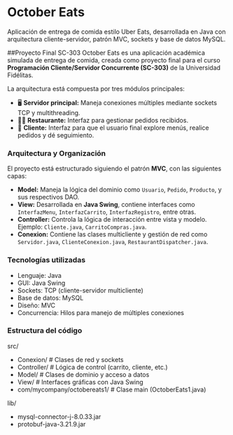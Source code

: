 # October Eats
Aplicación de entrega de comida estilo Uber Eats, desarrollada en Java con arquitectura cliente-servidor, patrón MVC, sockets y base de datos MySQL.

##Proyecto Final SC-303
October Eats es una aplicación académica simulada de entrega de comida, creada como proyecto final para el curso **Programación Cliente/Servidor Concurrente (SC-303)** de la Universidad Fidélitas.

La arquitectura está compuesta por tres módulos principales:

- 🖥️ **Servidor principal:** Maneja conexiones múltiples mediante sockets TCP y multithreading.
- 🧑‍🍳 **Restaurante:** Interfaz para gestionar pedidos recibidos.
- 👤 **Cliente:** Interfaz para que el usuario final explore menús, realice pedidos y dé seguimiento.

###  Arquitectura y Organización
El proyecto está estructurado siguiendo el patrón **MVC**, con las siguientes capas:

- **Model:** Maneja la lógica del dominio como `Usuario`, `Pedido`, `Producto`, y sus respectivos DAO.
- **View:** Desarrollada en **Java Swing**, contiene interfaces como `InterfazMenu`, `InterfazCarrito`, `InterfazRegistro`, entre otras.
- **Controller:** Controla la lógica de interacción entre vista y modelo. Ejemplo: `Cliente.java`, `CarritoCompras.java`.
- **Conexion:** Contiene las clases multicliente y gestión de red como `Servidor.java`, `ClienteConexion.java`, `RestaurantDispatcher.java`.

### Tecnologías utilizadas

- Lenguaje: Java
- GUI: Java Swing
- Sockets: TCP (cliente-servidor multicliente)
- Base de datos: MySQL
- Diseño: MVC
- Concurrencia: Hilos para manejo de múltiples conexiones

### Estructura del código
src/
- Conexion/                  # Clases de red y sockets
- Controller/                # Lógica de control (carrito, cliente, etc.)
- Model/                     # Clases de dominio y acceso a datos
- View/                      # Interfaces gráficas con Java Swing
- com/mycompany/octobereats1/  # Clase main (OctoberEats1.java)

lib/
- mysql-connector-j-8.0.33.jar
- protobuf-java-3.21.9.jar
